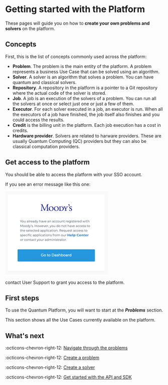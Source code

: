 # Getting started with the Platform

These pages will guide you on how to **create your own problems and solvers** on the platform.

## Concepts

First, this is the list of concepts commonly used across the platform:

- **Problem**. The problem is the main entity of the platform. A problem represents a business Use Case that can be solved using an algorithm.
- **Solver**. A solver is an algorithm that solves a problem. You can have quantum and classical solvers.
- **Repository**. A repository in the platform is a pointer to a Git repository where the actual code of the solver is stored.
- **Job**. A job is an execution of the solvers of a problem. You can run all the solvers at once or select just one or just a few of them.
- **Executor**. For each solver executed in a job, an executor is run. When all the executors of a job have finished, the job itself also finishes and you could access the results.
- **Credit** is the billing unit in the platform. Each job execution has a cost in credits.
- **Hardware provider**. Solvers are related to harware providers. These are usually Quantum Computing (QC) providers but they can also be classical computation providers.


## Get access to the platform

You should be able to access the platform with your SSO account.

If you see an error message like this one:

![Login permission error](../images/login-permission-error.png)

contact User Support to grant you access to the platform.

## First steps

To use the Quantum Platform, you will want to start at the ***Problems*** section.

This section shows all the Use Cases currently available on the platform.

## What's next

:octicons-chevron-right-12: [Navigate through the problems](../platform/browse-problems.md)

:octicons-chevron-right-12: [Create a problem](../platform/create-problem.md)

:octicons-chevron-right-12: [Create a solver](../platform/create-solver.md)

:octicons-chevron-right-12: [Get started with the API and SDK](../api/getting-started.md)
